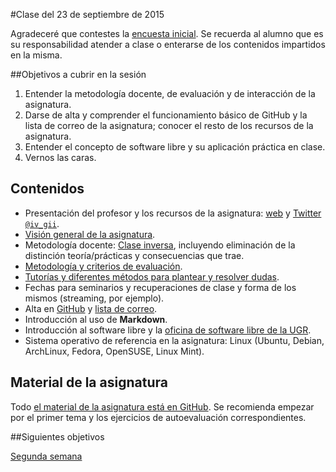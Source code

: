 #Clase del 23 de septiembre de 2015

Agradeceré que contestes la
[encuesta inicial](https://docs.google.com/forms/d/1jTVZBwyce-BvzeBtVE8Kq8p_K5qDlx_tx1AUYQovHuE/viewform). Se
recuerda al alumno que es su responsabilidad atender a clase o
enterarse de los contenidos impartidos en la misma. 


##Objetivos a cubrir en la sesión

1. Entender la metodología docente, de evaluación y de interacción de la asignatura.
2. Darse de alta y comprender el funcionamiento básico de GitHub y la lista de correo de la asignatura; conocer el resto de los recursos de la asignatura.
2. Entender el concepto de software libre y su aplicación práctica en clase.
3. Vernos las caras.

## Contenidos 
* Presentación del profesor y los recursos de la asignatura: [web](http://jj.github.io/IV) y [Twitter `@iv_gii`](http://twitter.com/iv_gii).
* [Visión general de la asignatura](http://grados.ugr.es/informatica/pages/infoacademica/guias_docentes/espti/infraestructuravirtual).
* Metodología docente: [Clase inversa](http://www.tecnologiasparalaeducacion.es/la-clase-inversa-flip-classroom-tecnologias/), incluyendo eliminación de la distinción teoría/prácticas y consecuencias que trae.
* [Metodología y criterios de evaluación](../Metodología_y_criterios_de_evaluación.md).
* [Tutorías y diferentes métodos para plantear y resolver dudas](https://github.com/JJ/IV-2015-16/issues).
* Fechas para seminarios y recuperaciones de clase y forma de los mismos (streaming, por ejemplo).
* Alta en [GitHub](http://github.com) y [lista de correo](
https://groups.google.com/d/forum/iv-ugr-2015).
* Introducción al uso de **Markdown**.
* Introducción al software libre y la [oficina de software libre de la UGR](http://osl.ugr.es).
* Sistema operativo de referencia en la asignatura: Linux (Ubuntu, Debian, ArchLinux, Fedora, OpenSUSE, Linux Mint).

## Material de la asignatura

Todo
[el material de la asignatura está en GitHub](http://jj.github.io/IV). Se
recomienda empezar por el primer tema y los ejercicios de
autoevaluación correspondientes.

##Siguientes objetivos

[Segunda semana](2-semana.md)
